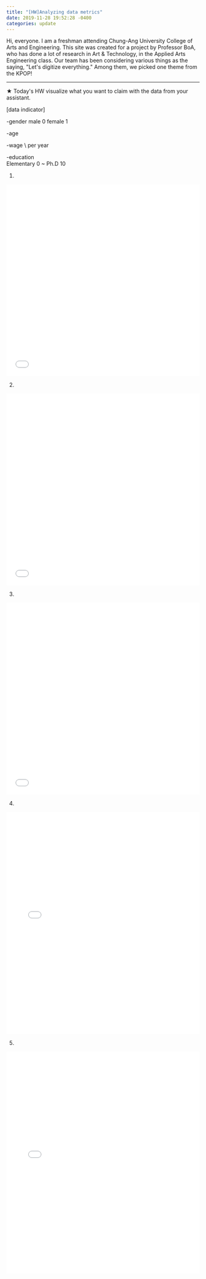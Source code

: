 ```yaml
---
title: "[HW]Analyzing data metrics"
date: 2019-11-28 19:52:28 -0400
categories: update
---
```


Hi, everyone. I am a freshman attending Chung-Ang University College of Arts and Engineering. This site was created for a project by Professor BoA, who has done a lot of research in Art & Technology, in the Applied Arts Engineering class. Our team has been considering various things as the saying, "Let's digitize everything." Among them, we picked one theme from the KPOP!

------------------------------------------------------------------------------------------------

★ Today's HW
visualize what you want to claim with the data from your assistant.

[data indicator]

-gender	
male	0
female	1
	
-age
  
-wage
\ per year	
	
-education	
Elementary	0 ~
Ph.D	10


1. 
<iframe title="Who is more economical, man or woman?" aria-label="Scatter Plot" id="datawrapper-chart-wZ8R1" src="//datawrapper.dwcdn.net/wZ8R1/2/" scrolling="no" frameborder="0" style="width: 0; min-width: 100% !important; border: none;" height="500"></iframe><script type="text/javascript">!function(){"use strict";window.addEventListener("message",function(a){if(void 0!==a.data["datawrapper-height"])for(var e in a.data["datawrapper-height"]){var t=document.getElementById("datawrapper-chart-"+e)||document.querySelector("iframe[src*='"+e+"']");t&&(t.style.height=a.data["datawrapper-height"][e]+"px")}})}();</script>

2.
<iframe title=" Will you have stronger economic power as you get older?" aria-label="Scatter Plot" id="datawrapper-chart-EsPqW" src="//datawrapper.dwcdn.net/EsPqW/1/" scrolling="no" frameborder="0" style="width: 0; min-width: 100% !important; border: none;" height="500"></iframe><script type="text/javascript">!function(){"use strict";window.addEventListener("message",function(a){if(void 0!==a.data["datawrapper-height"])for(var e in a.data["datawrapper-height"]){var t=document.getElementById("datawrapper-chart-"+e)||document.querySelector("iframe[src*='"+e+"']");t&&(t.style.height=a.data["datawrapper-height"][e]+"px")}})}();</script>

3.
<iframe title="Who is more educated, man or woman?" aria-label="Scatter Plot" id="datawrapper-chart-8x90i" src="//datawrapper.dwcdn.net/8x90i/1/" scrolling="no" frameborder="0" style="width: 0; min-width: 100% !important; border: none;" height="500"></iframe><script type="text/javascript">!function(){"use strict";window.addEventListener("message",function(a){if(void 0!==a.data["datawrapper-height"])for(var e in a.data["datawrapper-height"]){var t=document.getElementById("datawrapper-chart-"+e)||document.querySelector("iframe[src*='"+e+"']");t&&(t.style.height=a.data["datawrapper-height"][e]+"px")}})}();</script>

4.
<iframe title="The higher the level of education, the more economical?" aria-label="Scatter Plot" id="datawrapper-chart-jEJ0A" src="//datawrapper.dwcdn.net/jEJ0A/1/" scrolling="no" frameborder="0" style="width: 0; min-width: 100% !important; border: none;" height="579"></iframe><script type="text/javascript">!function(){"use strict";window.addEventListener("message",function(a){if(void 0!==a.data["datawrapper-height"])for(var e in a.data["datawrapper-height"]){var t=document.getElementById("datawrapper-chart-"+e)||document.querySelector("iframe[src*='"+e+"']");t&&(t.style.height=a.data["datawrapper-height"][e]+"px")}})}();</script>

5. 
<iframe title="Will the older you are, the higher the level of education?" aria-label="Scatter Plot" id="datawrapper-chart-qYINX" src="//datawrapper.dwcdn.net/qYINX/1/" scrolling="no" frameborder="0" style="width: 0; min-width: 100% !important; border: none;" height="579"></iframe><script type="text/javascript">!function(){"use strict";window.addEventListener("message",function(a){if(void 0!==a.data["datawrapper-height"])for(var e in a.data["datawrapper-height"]){var t=document.getElementById("datawrapper-chart-"+e)||document.querySelector("iframe[src*='"+e+"']");t&&(t.style.height=a.data["datawrapper-height"][e]+"px")}})}();</script>
